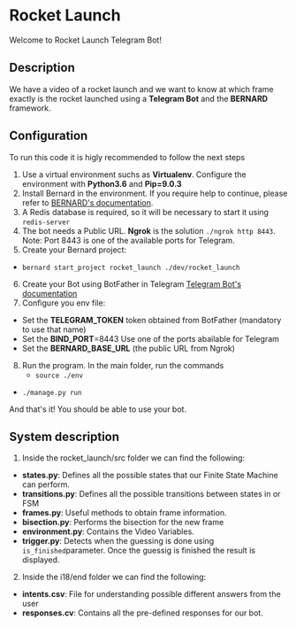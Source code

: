 # Rocket Launch

Welcome to Rocket Launch Telegram Bot!

## Description

We have a video of a rocket launch and we want to know at which frame exactly is the rocket launched using a **Telegram Bot** and the **BERNARD** framework. 

## Configuration

To run this code it is higly recommended to follow the next steps
1. Use a virtual environment suchs as **Virtualenv**. Configure the environment with **Python3.6** and **Pip=9.0.3**
2. Install Bernard in the environment. If you require help to continue, please refer to [BERNARD's documentation](https://github.com/BernardFW/bernard). 
3. A Redis database is required, so it will be necessary to start it using  `redis-server`
4. The bot needs a Public URL. **Ngrok** is the solution `./ngrok http 8443`. Note: Port 8443 is one of the available ports for Telegram. 
5. Create your Bernard project:
  -  `bernard start_project rocket_launch ./dev/rocket_launch`
6. Create your Bot using BotFather in Telegram [Telegram Bot's documentation](https://core.telegram.org/bots) 
7. Configure you env file:
  - Set the **TELEGRAM_TOKEN** token obtained from BotFather (mandatory to use that name)
  - Set the **BIND_PORT**=8443 Use one of the ports abailable for Telegram
  - Set the **BERNARD_BASE_URL** (the public URL from Ngrok)
8. Run the program. In the main folder, run the commands
   -  `source ./env`   
  -  `./manage.py run`
  
And that's it! You should be able to use your bot. 
  
## System description

1. Inside the rocket_launch/src folder we can find the following: 

* **states.py**: Defines all the possible states that our Finite State Machine can perform. 
* **transitions.py**: Defines all the possible transitions between states in or FSM
* **frames.py**: Useful methods to obtain frame information. 
* **bisection.py**: Performs the bisection for the new frame
* **environment.py**: Contains the Video Variables. 
* **trigger.py**: Detects when the guessing is done using `is_finished`parameter. Once the guessig is finished the result is displayed.  

2. Inside the i18/end folder we can find the following:
* **intents.csv**: File for understanding possible different answers from the user
* **responses.cv**: Contains all the pre-defined responses for our bot. 
